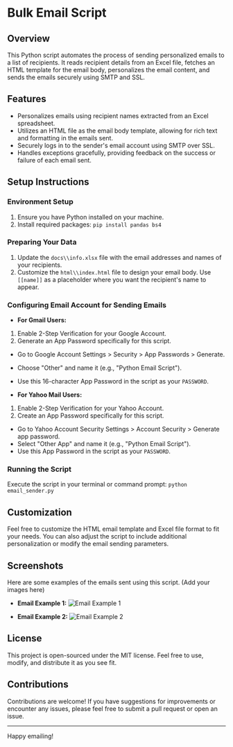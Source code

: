 # Bulk Email Script

## Overview
This Python script automates the process of sending personalized emails to a list of recipients. It reads recipient details from an Excel file, fetches an HTML template for the email body, personalizes the email content, and sends the emails securely using SMTP and SSL.

## Features
- Personalizes emails using recipient names extracted from an Excel spreadsheet.
- Utilizes an HTML file as the email body template, allowing for rich text and formatting in the emails sent.
- Securely logs in to the sender's email account using SMTP over SSL.
- Handles exceptions gracefully, providing feedback on the success or failure of each email sent.

## Setup Instructions

### Environment Setup
1. Ensure you have Python installed on your machine.
2. Install required packages:
```pip install pandas bs4```

### Preparing Your Data
1. Update the `docs\\info.xlsx` file with the email addresses and names of your recipients.
2. Customize the `html\\index.html` file to design your email body. Use `[[name]]` as a placeholder where you want the recipient's name to appear.

### Configuring Email Account for Sending Emails
- **For Gmail Users:**
1. Enable 2-Step Verification for your Google Account.
2. Generate an App Password specifically for this script.
  - Go to Google Account Settings > Security > App Passwords > Generate.
  - Choose "Other" and name it (e.g., "Python Email Script").
  - Use this 16-character App Password in the script as your `PASSWORD`.

- **For Yahoo Mail Users:**
1. Enable 2-Step Verification for your Yahoo Account.
2. Create an App Password specifically for this script.
  - Go to Yahoo Account Security Settings > Account Security > Generate app password.
  - Select "Other App" and name it (e.g., "Python Email Script").
  - Use this App Password in the script as your `PASSWORD`.

### Running the Script
Execute the script in your terminal or command prompt:
```python email_sender.py```

## Customization
Feel free to customize the HTML email template and Excel file format to fit your needs. You can also adjust the script to include additional personalization or modify the email sending parameters.

## Screenshots
Here are some examples of the emails sent using this script. (Add your images here)

- **Email Example 1:**
  ![Email Example 1](https://github.com/Pramoda-S-R/Bulk-Email-Script/blob/main/images/example1.png)

- **Email Example 2:**
  ![Email Example 2](https://github.com/Pramoda-S-R/Bulk-Email-Script/blob/main/images/example2.png)

## License
This project is open-sourced under the MIT license. Feel free to use, modify, and distribute it as you see fit.

## Contributions
Contributions are welcome! If you have suggestions for improvements or encounter any issues, please feel free to submit a pull request or open an issue.

---
Happy emailing!
